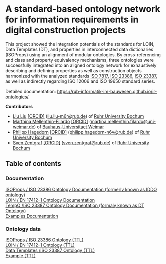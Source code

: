 # A standard-based ontology network for information requirements in digital construction projects

This project showed the integration potentials of the standards for LOIN, Data Templates (DT), and properties in interconnected data dictionaries (ISOProps) using an alignment of modular ontologies. 
                By cross-referencing and class and property equivalency mechanisms, three ontologies were successfully integrated into an aligned ontology network for exhaustively describing and
                defining properties as well as construction objects harmonized with the analyzed standards <a href="https://www.iso.org/standard/82914.html" target="_blank">ISO&nbsp;7817</a>, <a href="https://www.iso.org/standard/75401.html" target="_blank">ISO&nbsp;23386</a>, <a href="https://www.iso.org/standard/75403.html" target="_blank">ISO&nbsp;23387</a>, as well as indirectly regarding ISO&nbsp;12006 and ISO&nbsp;19650 standard series.

Detailed documentation: https://rub-informatik-im-bauwesen.github.io/ir-ontologies/

 **Contributors**
  * [Liu Liu](https://orcid.org/0000-0001-5907-7609)
    [[ORCID]](https://orcid.org/0000-0001-5907-7609)
    (<liu.liu-m6r@rub.de></a>) of [Ruhr University Bochum](https://www.inf.bi.ruhr-uni-bochum.de/iib/lehrstuhl/mitarbeiter/liu_liu.html.en)
  * [Marthina Mellenthin-Filardo](https://orcid.org/0000-0001-7759-7579)
    [[ORCID]](https://orcid.org/0000-0001-7759-7579)
    (<martina.mellenthin.filardo@uni-weimar.de></a>) of [Bauhaus-Universitaet Weimar](https://www.uni-weimar.de/en/civil-engineering/chairs/construction-engineering-and-management/people/martina-mellenthin-filardo-msc/)
  * [Philipp Hagedorn](https://orcid.org/0000-0002-6249-243X)
    [[ORCID]](https://orcid.org/0000-0002-6249-243X)
    (<philipp.hagedorn-n6v@rub.de></a>) of [Ruhr University Bochum](https://www.inf.bi.ruhr-uni-bochum.de/iib/lehrstuhl/mitarbeiter/philipp_hagedorn.html.en)
  * [Sven Zentgraf](https://orcid.org/0000-0001-6058-7614)
    [[ORCID]](https://orcid.org/0000-0001-6058-7614)
    (<sven.zentgraf@rub.de></a>) of [Ruhr University Bochum](https://www.inf.bi.ruhr-uni-bochum.de/iib/lehrstuhl/mitarbeiter/sven_zentgraf.html.en)

## Table of contents
### Documentation

[ISOProps / ISO 23386 Ontology Documentation (formerly known as IDDO ontology)](https://rub-informatik-im-bauwesen.github.io/ir-ontologies/isoprops/isoprops.html)   
[LOIN / EN 17412–1 Ontology Documentation](https://rub-informatik-im-bauwesen.github.io/ir-ontologies/loin/loin.html)   
[TempO /ISO 23387 Ontology Documentation (formaly known as DT Ontology)](https://rub-informatik-im-bauwesen.github.io/ir-ontologies/dt/dt.html)   
[Examples Documentation](examples/loin-dt-iddo.md)   


### Ontology data
[ISOProps / ISO 23386 Ontology (TTL)](/isoprops/isoprops.ttl)   
[LOIN / EN 17412–1 Ontology (TTL)](/loin/loin.ttl)   
[Data Templates /ISO 23387 Ontology (TTL)](/dt/dt.ttl)   
[Example (TTL)](/examples//loin-dt-iddo.ttl)   

